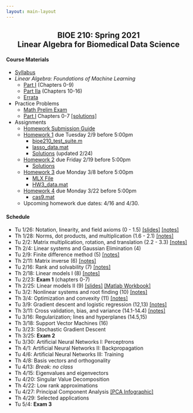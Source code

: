 ```yaml
---
layout: main-layout
---
```


<link href="style.css" rel="stylesheet">

<center>
<h2>BIOE 210: Spring 2021<br>
Linear Algebra for Biomedical Data Science</h2>
</center>

#### Course Materials
* [Syllabus](files/BIOE210_Sp21_Syllabus.pdf)
* *Linear Algebra: Foundations of Machine Learning*
  - [Part I](files/LA_Part1.pdf) (Chapters 0-9)
  - [Part IIa](files/LA_Part2a.pdf) (Chapters 10-16)  
  - [Errata](errata.md)
* Practice Problems
  - [Math Prelim Exam](/files/PrelimExam.pdf)
  - [Part I](guides/PracticeProblemsPart1.pdf) Chapters 0-7 [[solutions]](guides/PracticeProblemsPart1_Solutions.pdf)
* Assignments
  - [Homework Submission Guide](files/BIOE210_Homework_Submission_Guide.pdf)
  - [Homework 1](files/Homework1.pdf) due Tuesday 2/9 before 5:00pm
    - [bioe210_test_suite.m](files/bioe210_test_suite.m)
    - [lasso_data.mat](files/lasso_data.mat)
    - [Solutions](files/Homework1_Solutions.pdf) (updated 2/24)
  - [Homework 2](files/Homework2.pdf) due Friday 2/19 before 5:00pm
    - [Solutions](files/Homework2_Solutions.pdf)
  - [Homework 3](files/Homework3.pdf) due Monday 3/8 before 5:00pm
    - [MLX File](files/Homework3.mlx)
    - [HW3_data.mat](files/HW3_data.mat)
  - [Homework 4](files/Homework4.pdf) due Monday 3/22 before 5:00pm
    - [cas9.mat](files/cas9.mat)
  - Upcoming homework due dates: 4/16 and 4/30.

#### Schedule
* Tu 1/26: Notation, linearity, and field axioms (0 - 1.5) [[slides]](slides/01_slides.pptx) [[notes]](slides/01_notes.pdf)
* Th 1/28: Norms, dot products, and multiplication (1.6 - 2.1) [[notes]](slides/02_notes.pdf)
* Tu 2/2: Matrix multiplication, rotation, and translation (2.2 - 3.3) [[notes]](slides/03_notes.pdf)
* Th 2/4: Linear systems and Gaussian Elimination (4)
* Tu 2/9: Finite difference method (5) [[notes]](slides/05_notes.pdf)
* Th 2/11: Matrix inverse (6) [[notes]](slides/06_notes.pdf)
* Tu 2/16: Rank and solvability (7) [[notes]](slides/07_notes.pdf)
* Th 2/18: Linear models I (8) [[notes]](slides/08_notes.pdf)
* Tu 2/23: **Exam 1** (chapters 0-7)
* Th 2/25: Linear models II (9) [[slides]](slides/LinearModels2.pdf) [[Matlab Workbook]](files/Applied_Linear_Regression.mlx)
* Tu 3/2: Nonlinear systems and root finding (10) [[notes]](slides/10_notes.pdf)
* Th 3/4: Optimization and convexity (11) [[notes]](slides/11_notes.pdf)
* Tu 3/9: Gradient descent and logistic regression (12,13) [[notes]](slides/12_notes.pdf)
* Th 3/11: Cross validation, bias, and variance (14.1-14.4) [[notes]](slides/13_notes.pdf)
* Tu 3/16: Regularization; lines and hyperplanes (14.5,15)
* Th 3/18: Support Vector Machines (16)
* Tu 3/23: Stochastic Gradient Descent
* Th 3/25: **Exam 2**
* Tu 3/30: Artificial Neural Networks I: Perceptrons
* Th 4/1: Artificial Neural Networks II: Backpropagation
* Tu 4/6: Artificial Neural Networks III: Training
* Th 4/8: Basis vectors and orthogonality
* Tu 4/13: *Break: no class*
* Th 4/15: Eigenvalues and eigenvectors
* Tu 4/20: Singular Value Decomposition
* Th 4/22: Low rank approximations
* Tu 4/27: Principal Component Analysis [ [PCA Infographic] ](files/PCA_infographic.pdf)
* Th 4/29: Selected applications
* Tu 5/4: **Exam 3**

